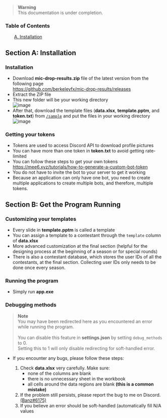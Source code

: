 > **Warning**<br>
> This documentation is under completion.

### Table of Contents
&emsp;&emsp;[A. Installation](#section-a-installation)

## Section A: Installation

### Installation
- Download **mic-drop-results.zip** file of the latest version from the following page<br>https://github.com/berkeleyfx/mic-drop-results/releases
- Extract the ZIP file
- This new folder will be your working directory<br>![image](https://user-images.githubusercontent.com/106049382/195757100-d220565d-360f-460b-920a-5754877219bd.png)
- After that, download the template files (**data.xlsx**, **template.pptm**, and **token.txt**) from [`/sample`](./sample) and put the files in your working directory<br>![image](https://user-images.githubusercontent.com/106049382/195757406-5fb450db-f959-4219-abf4-989b54d7831f.png)

### Getting your tokens
- Tokens are used to access Discord API to download profile pictures
- You can have more than one token in **token.txt** to avoid getting rate-limited
- You can follow these steps to get your own tokens<br>https://mee6.xyz/tutorials/how-to-generate-a-custom-bot-token
- You do not have to invite the bot to your server to get it working
- Because an application can only have one bot, you need to create multiple applications to create multiple bots, and therefore, multiple tokens.

## Section B: Get the Program Running

### Customizing your templates
- Every slide in **template.pptm** is called a template
- You can assign a template to a contestant through the `template` column of **data.xlsx**
- More advanced customization at the final section (helpful for the designing process at the beginning of a season or for special rounds)
- There is also a contestant database, which stores the user IDs of all the contestants, at the final section. Collecting user IDs only needs to be done once every season.

### Running the program
- Simply run **app.exe**

### Debugging methods
> **Note**<br>
> You may have been redirected here as you encountered an error while running the program.<br><br>
> You can disable this feature in **settings.json** by setting `debug_methods` to 0.<br>
> Setting this to 1 will only disable redirecting for soft-handled error.

- If you encounter any bugs, please follow these steps:

  1. Check **data.xlsx** very carefully. Make sure:
      - none of the columns are blank 
      - there is no unnecessary sheet in the workbook
      - all cells around the data regions are blank **(this is a common mistake)**
  2. If the problem still persists, please report the bug to me on Discord. [(Banz#6175)](https://discord.com/users/1010885414850154587)
  3. If you believe an error should be soft-handled (automatically fill N/A values
